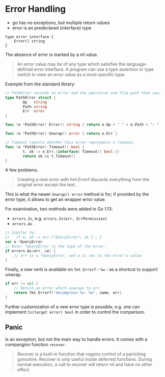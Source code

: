 # Error Handling

* go has no exceptions, but multiple return values
* error is an predeclared (interface) type

```
type error interface {
	Error() string
}
```

The absence of error is marked by a nil value.

> An error value may be of any type which satisfies the language-defined error
> interface. A program can use a type assertion or type switch to view an error
> value as a more specific type.

Example from the standard library:

```go
// PathError records an error and the operation and file path that caused it.
type PathError struct {
        Op   string
        Path string
        Err  error
}

func (e *PathError) Error() string { return e.Op + " " + e.Path + ": " + e.Err.Error() }

func (e *PathError) Unwrap() error { return e.Err }

// Timeout reports whether this error represents a timeout.
func (e *PathError) Timeout() bool {
        t, ok := e.Err.(interface{ Timeout() bool })
        return ok && t.Timeout()
}
```

A few problems.

> Creating a new error with fmt.Errorf discards everything from the original
> error except the text. 

This is what the newer `Unwrap() error` method is for; if provided by the error
type, it allows to get an wrapper error value.

For examination, two methods were added in Go 1.13:

* `errors.Is`, e.g. `errors.Is(err, ErrPermission)`
* `errors.As`

```go
// Similar to:
//   if e, ok := err.(*QueryError); ok { … }
var e *QueryError
// Note: *QueryError is the type of the error.
if errors.As(err, &e) {
    // err is a *QueryError, and e is set to the error's value
}
```

Finally, a new verb is available on `fmt.Errorf` - `%w` - as a shortcut to
support unwrap.

```go
if err != nil {
    // Return an error which unwraps to err.
    return fmt.Errorf("decompress %v: %w", name, err)
}
``` 

Further customization of a new error type is possible, e.g. one can implement
`Is(target error) bool` in order to control the comparison.

## Panic

Is an exception, but not the main way to handle errors. It comes with a
compangion function `recover`.

> Recover is a built-in function that regains control of a panicking goroutine.
> Recover is only useful inside deferred functions. During normal execution, a
> call to recover will return nil and have no other effect. 